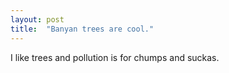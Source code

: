 ```yaml
---
layout: post
title:  "Banyan trees are cool."
---
```


<div dir="ltr">I like trees and pollution is for chumps and suckas.<br></div>
